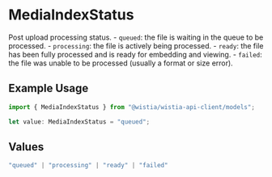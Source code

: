 # MediaIndexStatus

Post upload processing status. - `queued`: the file is waiting in the queue to be processed. - `processing`: the file is actively being processed. - `ready`: the file has been fully processed and is ready for embedding and viewing. - `failed`: the file was unable to be processed (usually a format or size error).


## Example Usage

```typescript
import { MediaIndexStatus } from "@wistia/wistia-api-client/models";

let value: MediaIndexStatus = "queued";
```

## Values

```typescript
"queued" | "processing" | "ready" | "failed"
```